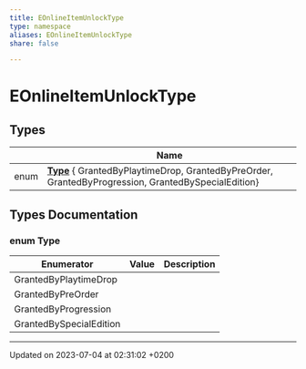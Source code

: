 ```yaml
---
title: EOnlineItemUnlockType
type: namespace
aliases: EOnlineItemUnlockType
share: false

---
```


# EOnlineItemUnlockType



## Types

|                | Name           |
| -------------- | -------------- |
| enum| **[Type](/docs/SDK/Source/Namespaces/namespaceEOnlineItemUnlockType.md#enum-type)** { GrantedByPlaytimeDrop, GrantedByPreOrder, GrantedByProgression, GrantedBySpecialEdition} |

## Types Documentation

### enum Type

| Enumerator | Value | Description |
| ---------- | ----- | ----------- |
| GrantedByPlaytimeDrop | |   |
| GrantedByPreOrder | |   |
| GrantedByProgression | |   |
| GrantedBySpecialEdition | |   |









-------------------------------

Updated on 2023-07-04 at 02:31:02 +0200
